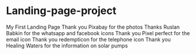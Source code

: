 # Landing-page-project

My First Landing Page
Thank you Pixabay for the photos
Thanks Ruslan Babkin for the whatsapp and facebook icons
Thank you Pixel perfect for the email icon
Thank you redempticon for the telephone icon
Thank you Healing Waters for the information on solar pumps

